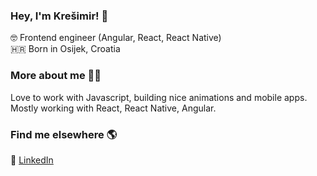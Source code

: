 ### Hey, I'm Krešimir! 👋

🤓 Frontend engineer (Angular, React, React Native) <br>
🇭🇷 Born in Osijek, Croatia

### More about me 👨‍💻

Love to work with Javascript, building nice animations and mobile apps. Mostly working with React, React Native, Angular. 

### Find me elsewhere 🌎

💼 [LinkedIn](https://www.linkedin.com/in/krešimir-galić)
